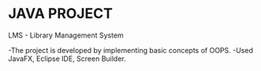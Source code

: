 # JAVA PROJECT
LMS - Library Management System

-The project is developed by implementing basic concepts of OOPS.
-Used JavaFX, Eclipse IDE, Screen Builder.
